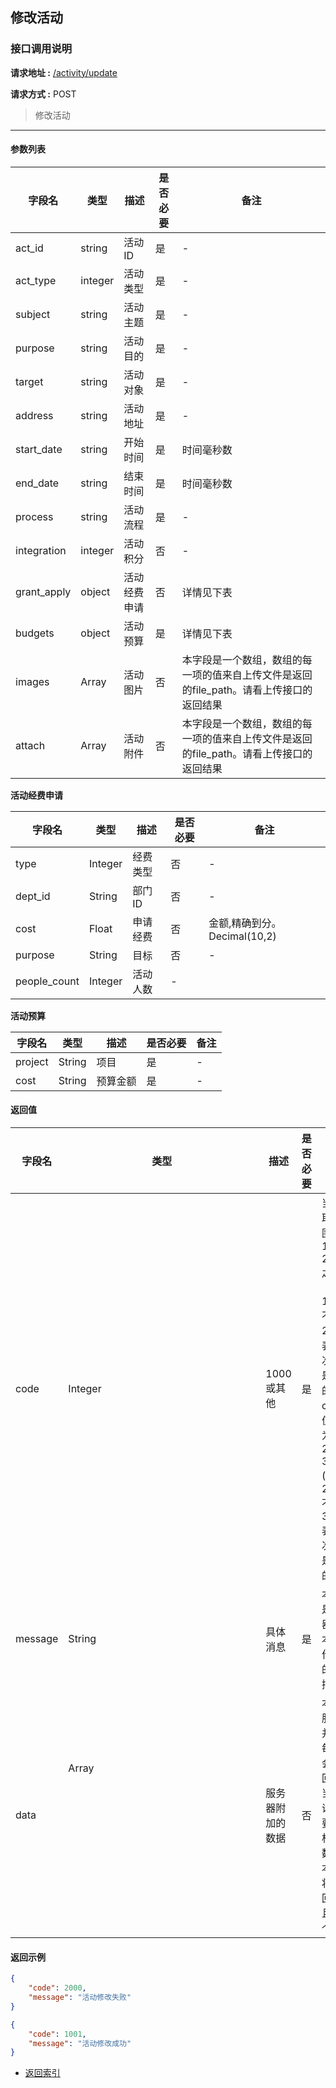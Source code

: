 ## 修改活动

### 接口调用说明

__请求地址 :__ [/activity/update](#)

__请求方式 :__ POST

> 修改活动

--------------------------------------

#### 参数列表

|字段名|类型|描述|是否必要|备注|
|-|-|-|-|-|
|act_id|string|活动ID|是|-|
|act_type|integer|活动类型|是|-|
|subject|string|活动主题|是|-|
|purpose|string|活动目的|是|-|
|target|string|活动对象|是|-|
|address|string|活动地址|是|-|
|start_date|string|开始时间|是|时间毫秒数|
|end_date|string|结束时间|是|时间毫秒数|
|process|string|活动流程|是|-|
|integration|integer|活动积分|否|-|
|grant_apply|object|活动经费申请|否|详情见下表|
|budgets|object|活动预算|是|详情见下表|
|images|Array|活动图片|否|本字段是一个数组，数组的每一项的值来自上传文件是返回的file_path。请看上传接口的返回结果|
|attach|Array|活动附件|否|本字段是一个数组，数组的每一项的值来自上传文件是返回的file_path。请看上传接口的返回结果|

__活动经费申请__

|字段名|类型|描述|是否必要|备注|
|-|-|-|-|-|
|type|Integer|经费类型|否|-|
|dept_id|String|部门ID|否|-|
|cost|Float|申请经费|否|金额,精确到分。Decimal(10,2)|
|purpose|String|目标|否|-|
|people_count|Integer|活动人数|-|

__活动预算__

|字段名|类型|描述|是否必要|备注|
|-|-|-|-|-|
|project|String|项目|是|-|
|cost|String|预算金额|是|-|

#### 返回值

|字段名|类型|描述|是否必要|备注|
|-|-|-|-|-|
|code|Integer|1000 或其他|是|当code取值范围为 1000 - 2000 之间时（包含1000, 不包含2000）表示此次操作是成功的。当code取值范围为 2000 - 3000 (包含2000, 不包含3000)表示此次操作是失败的|
|message|String|具体消息|是|本字段是服务器对于本次操作结果的消息描述|
|data|Array<Object>|服务器附加的数据|否|本字段服务器并不是每次都会返回，大当每次请求需要返回相应的数据时本字段将会返回，并且是一个数组|

#### 返回示例

```json
{
    "code": 2000,
    "message": "活动修改失败"
}

{
    "code": 1001,
    "message": "活动修改成功"
}
```

* [返回索引](../readme.md)

